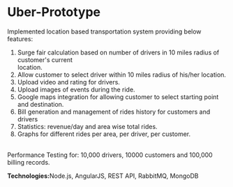 # Uber-Prototype
Implemented location based transportation system providing below features:<br/>
 1. Surge fair calculation based on number of drivers in 10 miles radius of customer's current  
    location. <br/>
 2. Allow customer to select driver within 10 miles radius of his/her location.<br/>
 3. Upload video and rating for drivers.<br/>
 4. Upload images of events during the ride.<br/>
 5. Google maps integration for allowing customer to select starting point and destination.<br/>
 6. Bill generation and management of rides history for customers and drivers<br/>
 7. Statistics: revenue/day and area wise total rides.<br/>
 8. Graphs for different rides per area, per driver, per customer.<br/>

<br/>
Performance Testing for: 10,000 drivers, 10000 customers and 100,000 billing records.
<br/>

<b>Technologies:</b>Node.js, AngularJS, REST API, RabbitMQ, MongoDB
<br/>
